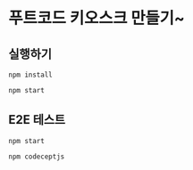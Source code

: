 # 푸트코드 키오스크 만들기~

## 실행하기

```shell
npm install

npm start
```

## E2E 테스트

```shell
npm start

npm codeceptjs
```
